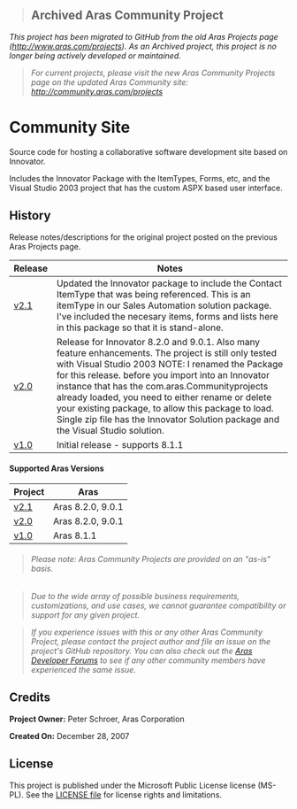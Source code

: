 >## Archived Aras Community Project
*This project has been migrated to GitHub from the old Aras Projects page (http://www.aras.com/projects). As an Archived project, this project is no longer being actively developed or maintained.*

>*For current projects, please visit the new Aras Community Projects page on the updated Aras Community site: http://community.aras.com/projects*

# Community Site

Source code for hosting a collaborative software development site based on Innovator.

Includes the Innovator Package with the ItemTypes, Forms, etc, and the Visual Studio 2003 project that has the custom ASPX based user interface.

## History

Release notes/descriptions for the original project posted on the previous Aras Projects page.

Release | Notes
--------|--------
[v2.1](https://github.com/ArasLabs/community-site-example/releases/tag/v2.1) | Updated the Innovator package to include the Contact ItemType that was being referenced. This is an itemType in our Sales Automation solution package. I've included the necesary items, forms and lists here in this package so that it is stand-alone.
[v2.0](https://github.com/ArasLabs/community-site-example/releases/tag/v2.0) | Release for Innovator 8.2.0 and 9.0.1. Also many feature enhancements. The project is still only tested with Visual Studio 2003 NOTE: I renamed the Package for this release. before you import into an Innovator instance that has the com.aras.Communityprojects already loaded, you need to either rename or delete your existing package, to allow this package to load. Single zip file has the Innovator Solution package and the Visual Studio solution.
[v1.0](https://github.com/ArasLabs/community-site-example/releases/tag/v1.0) | Initial release - supports 8.1.1

#### Supported Aras Versions

Project | Aras
--------|------
[v2.1](https://github.com/ArasLabs/community-site-example/releases/tag/v2.1) | Aras 8.2.0, 9.0.1
[v2.0](https://github.com/ArasLabs/community-site-example/releases/tag/v2.0) | Aras 8.2.0, 9.0.1
[v1.0](https://github.com/ArasLabs/community-site-example/releases/tag/v1.0) | Aras 8.1.1

> ###### *Please note: Aras Community Projects are provided on an "as-is" basis.*

>*Due to the wide array of possible business requirements, customizations, and use cases, we cannot guarantee compatibility or support for any given project.*

>*If you experience issues with this or any other Aras Community Project, please contact the project author and file an issue on the project's GitHub repository. You can also check out the [Aras Developer Forums](http://community.aras.com/forums/) to see if any other community members have experienced the same issue.*

## Credits

**Project Owner:** Peter Schroer, Aras Corporation

**Created On:** December 28, 2007

## License

This project is published under the Microsoft Public License license (MS-PL). See the [LICENSE file](./LICENSE.md) for license rights and limitations.
